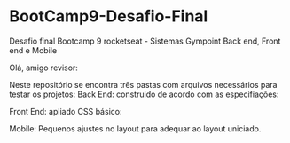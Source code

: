 # BootCamp9-Desafio-Final
Desafio final Bootcamp 9 rocketseat - Sistemas Gympoint Back end, Front end e Mobile

Olá, amigo revisor:

Neste repositório se encontra três pastas com arquivos necessários para testar os projetos:
Back End:
construido de acordo com as especifiações:

Front End:
apliado CSS básico:

Mobile:
Pequenos ajustes no layout para adequar ao layout uniciado.


